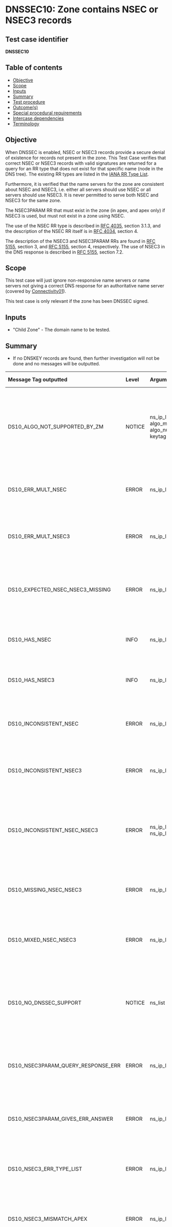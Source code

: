 # DNSSEC10: Zone contains NSEC or NSEC3 records


## Test case identifier
**DNSSEC10**


## Table of contents

* [Objective](#objective)
* [Scope](#scope)
* [Inputs](#inputs)
* [Summary](#summary)
* [Test procedure](#test-procedure)
* [Outcome(s)](#outcomes)
* [Special procedural requirements](#special-procedural-requirements)
* [Intercase dependencies](#intercase-dependencies)
* [Terminology](#terminology)


## Objective

When DNSSEC is enabled, NSEC or NSEC3 records provide a secure denial of
existence for records not present in the zone. This Test Case verifies that
correct NSEC or NSEC3 records with valid signatures are returned for a query for
an RR type that does not exist for that specific name (node in the DNS tree).
The existing RR types are listed in the [IANA RR Type List].

Furthermore, it is verified that the name servers for the zone are consistent
about NSEC and NSEC3, i.e. either all servers should use NSEC or all servers
should use NSEC3. It is never permitted to serve both NSEC and NSEC3 for the
same zone.

The NSEC3PARAM RR that must exist in the zone (in apex, and apex only) if NSEC3
is used, but must not exist in a zone using NSEC.

The use of the NSEC RR type is described in [RFC 4035][RFC 4035#section-3.1.3],
section 3.1.3, and the description of the NSEC RR itself is in
[RFC 4034][RFC 4034#section-4], section 4.

The description of the NSEC3 and NSEC3PARAM RRs are found in
[RFC 5155][RFC 5155#section-3], section 3, and [RFC 5155][RFC 5155#section-4],
section 4, respectively. The use of NSEC3 in the DNS response is described in
[RFC 5155][RFC 5155#section-7.2], section 7.2.


## Scope

This test case will just ignore non-responsive name servers or name servers not
giving a correct DNS response for an authoritative name server (covered by
[Connectivity01]).

This test case is only relevant if the zone has been DNSSEC signed.


## Inputs

* "Child Zone" - The domain name to be tested.


## Summary

* If no DNSKEY records are found, then further investigation will not be done
  and no messages will be outputted.

Message Tag outputted              | Level   | Arguments  | Message ID for message tag
:----------------------------------|:--------|:-----------|:--------------------------------------------
DS10_ALGO_NOT_SUPPORTED_BY_ZM      | NOTICE  | ns_ip_list, algo_mnemo, algo_num, keytag | DNSKEY with tag {keytag} uses unsupported algorithm {algo_num} ({algo_mnemo}) by this installation of Zonemaster. Fetched from the nameservers with IP addresses "{ns_ip_list}".
DS10_ERR_MULT_NSEC                 | ERROR   | ns_ip_list | Multiple NSEC records when one is expected. Fetched from nameservers with IP addresses "{ns_ip_list}".
DS10_ERR_MULT_NSEC3                | ERROR   | ns_ip_list | Multiple NSEC3 records when one is expected. Fetched from nameservers with IP addresses "{ns_ip_list}".
DS10_EXPECTED_NSEC_NSEC3_MISSING   | ERROR   | ns_ip_list | The server responded with DNSKEY but not with expected NSEC or NSEC3. Fetched from the nameservers with IP addresses "{ns_ip_list}".
DS10_HAS_NSEC                      | INFO    | ns_ip_list | The zone has NSEC records. Fetched from the nameservers with IP addresses "{ns_ip_list}".
DS10_HAS_NSEC3                     | INFO    | ns_ip_list | The zone has NSEC3 records. Fetched from the nameservers with IP addresses "{ns_ip_list}".
DS10_INCONSISTENT_NSEC             | ERROR   | ns_ip_list | Inconsistent responses from zone with NSEC. Fetched from nameservers with IP addresses "{ns_ip_list}".
DS10_INCONSISTENT_NSEC3            | ERROR   | ns_ip_list | Inconsistent responses from zone with NSEC3. Fetched from nameservers with IP addresses "{ns_ip_list}".
DS10_INCONSISTENT_NSEC_NSEC3       | ERROR   |ns_ip_list_nsec, ns_ip_list_nsec3| The zone is inconsistent on NSEC and NSEC3. NSEC is fetched from nameservers with IP addresses "{ns_ip_list_nsec}". NSEC3 is fetched from nameservers with IP addresses "{ns_ip_list_nsec3}".
DS10_MISSING_NSEC_NSEC3            | ERROR   | ns_ip_list | NSEC or NSEC3 is expected but both are missing. Fetched from nameservers with IP addresses "{ns_ip_list}".
DS10_MIXED_NSEC_NSEC3              | ERROR   | ns_ip_list | Both NSEC and NSEC3 are responded from the zone, which is . Fetched from the nameservers with IP addresses "{ns_ip_list}".
DS10_NO_DNSSEC_SUPPORT             | NOTICE  | ns_list    | The zone is not DNSSEC signed or not properly DNSSEC signed. Testing for NSEC and NSEC3 has been skipped. Fetched from the nameservers with IP addresses "{ns_ip_list}".
DS10_NSEC3PARAM_QUERY_RESPONSE_ERR | ERROR   | ns_ip_list | No response or error in response on query for NSEC3PARAM. Fetched from the nameservers with IP addresses "{ns_ip_list}".
DS10_NSEC3PARAM_GIVES_ERR_ANSWER   | ERROR   | ns_ip_list | Unexpected DNS record in the answer section on an NSEC3PARAM query. Fetched from nameservers with IP addresses "{ns_ip_list}".
DS10_NSEC3_ERR_TYPE_LIST           | ERROR   | ns_ip_list | NSEC3 record for the zone apex with incorrect type list. Fetched from nameservers with IP addresses "{ns_ip_list}".
DS10_NSEC3_MISMATCH_APEX           | ERROR   | ns_ip_list | NSEC3 record with a non-apex owner name, which is unexpectation. Fetched from nameservers with IP addresses "{ns_ip_list}".
DS10_NSEC3_MISSING_SIGNATURE       | ERROR   | ns_ip_list | Missing RRSIG (signature) for the NSEC3 record or records. Fetched from the nameservers with IP addresses "{ns_ip_list}".
DS10_NSEC3_NODATA_MISSING_SOA      | ERROR   | ns_ip_list | Missing SOA record in NODATA response with NSEC3. Fetched from nameservers with IP addresses "{ns_ip_list}".
DS10_NSEC3_NODATA_WRONG_SOA        | ERROR   | ns_ip_list | Wrong owner name on SOA record in NODATA response with NSEC3. Fetched from nameservers with IP addresses "{ns_ip_list}".
DS10_NSEC3_RRSIG_VERIFY_ERROR      | ERROR   |ns_ip_list, keytag| The RRSIG (signatures) with tag {keytag} for the NSEC3 record cannot be verified. Fetched from the nameservers with IP addresses "{ns_ip_list}".
DS10_NSEC_ERR_TYPE_LIST            | ERROR   | ns_ip_list | NSEC record for the zone apex with incorrect type list. Fetched from nameservers with IP addresses "{ns_ip_list}".
DS10_NSEC_MISMATCH_APEX            | ERROR   | ns_ip_list | NSEC record with a non-apex owner name, which is unexpectation. Fetched from nameservers with IP addresses "{ns_ip_list}".
DS10_NSEC_MISSING_SIGNATURE        | ERROR   | ns_ip_list | Missing RRSIG (signature) for the NSEC record or records. Fetched from the nameservers with IP addresses "{ns_ip_list}".
DS10_NSEC_NODATA_MISSING_SOA       | ERROR   | ns_ip_list | Missing SOA record in NODATA response with NSEC. Fetched from nameservers with IP addresses "{ns_ip_list}".
DS10_NSEC_NODATA_WRONG_SOA         | ERROR   | ns_ip_list | Wrong owner name on SOA record in NODATA response with NSEC. Fetched from nameservers with IP addresses "{ns_ip_list}".
DS10_NSEC_GIVES_ERR_ANSWER         | ERROR   | ns_ip_list | Unexpected DNS record in the answer section on an NSEC query. Fetched from nameservers with IP addresses "{ns_ip_list}".
DS10_NSEC_QUERY_RESPONSE_ERROR     | ERROR   | ns_ip_list | No response or error in response on query for NSEC. Fetched from the nameservers with IP addresses "{ns_ip_list}".
DS10_NSEC_RRSIG_VERIFY_ERROR       | ERROR   | ns_ip_list, keytag | The RRSIG (signatures) with tag {keytag} for the NSEC record cannot be verified. Fetched from the nameservers with IP addresses "{ns_ip_list}".
DS10_SERVER_NO_DNSSEC_SUPPORT      | ERROR   | ns_list    | The following name servers do not support DNSSEC or have not been properly configured. Testing for NSEC and NSEC3 has been skipped on these servers. Fetched from the nameservers with IP addresses "{ns_list}".


The value in the Level column is the default severity level of the message. The
severity level can be changed in the [Zonemaster-Engine profile]. Also see the
[Severity Level Definitions] document.

The argument names in the Arguments column lists the arguments used in the
message. The argument names are defined in the [argument list].


## Test procedure

In this section and unless otherwise specified below, the term "[DNSSEC Query]"
follow the specification for DNS queries as specified in
[DNS Query and Response Defaults]. The handling of the DNS responses on the DNS
queries follow, unless otherwise specified below, what is specified for
[DNSSEC Response] in the same specification.

A complete list of all DNS Resource Record types can be found in the
[IANA RR Type List].

1. Create a [DNSSEC Query] with query type DNSKEY and query name *Child Zone*
   ("DNSKEY Query").

2. Create a [DNSSEC Query] with query type NSEC and query name *Child Zone*
   ("NSEC Query").

3. Create a [DNSSEC Query] with query type NSEC3PARAM and query name *Child Zone*
   ("NSEC3PARAM Query").

4.  Retrieve all name server names and IP addresses for the
    *Child Zone* using [Method4] and [Method5] ("NS IP").

5.  Create the following empty sets:

    1.  Name server IP address, DNSKEY record key tag and DNSKEY algorithm code
        ("Algo Not Supported By ZM").
    2.  Name server IP address ("Erroneous Multiple NSEC").
    3.  Name server IP address ("Erroneous Multiple NSEC3").
    4.  Name server IP address ("Expected NSEC3 Missing").
    5.  Name server IP address ("Expected NSEC Missing").
    6.  Name server IP address ("NSEC In Answer").
    7.  Name server IP address ("NSEC Incorrect Type List").
    8.  Name server IP address ("NSEC Mismatches Apex").
    9.  Name server IP address ("NSEC Missing Signature").
    10. Name server IP address ("NSEC NODATA Wrong SOA").
    11. Name server IP address ("NSEC NODATA Missing SOA").
    12. Name server IP address ("NSEC Query Gives Erroneous Answer").
    13. Name server IP address ("NSEC Query Gives NSEC3 NODATA").
    14. Name server IP address ("NSEC RRSIG Verify Error").
    15. Name server IP address ("NSEC Query Response Error").
    16. Name server IP address ("NSEC3 Incorrect Type List").
    17. Name server IP address ("NSEC3 Mismatches Apex").
    18. Name server IP address ("NSEC3 Missing Signature").
    19. Name server IP address ("NSEC3 NODATA Wrong SOA").
    20. Name server IP address ("NSEC3 NODATA Missing SOA").
    21. Name server IP address ("NSEC3 RRSIG Verify Error").
    22. Name server IP address ("NSEC3PARAM In Answer").
    23. Name server IP address ("NSEC3PARAM Query Gives Erroneous Answer").
    24. Name server IP address ("NSEC3PARAM Query Gives NSEC NODATA").
    25. Name server IP address ("NSEC3PARAM Query Response Error").
    26. Name server name and IP address ("Responds without DNSKEY").
    27. Name server IP address ("Responds with DNSKEY").



6.  For each name server IP address in *NS IP* do:

    1. Send *DNSKEY Query* to the name server IP.
    2. If at least one of the following criteria is met, then go to next name
       server IP:
         1. There is no DNS response.
         2. The [RCODE Name] in the response is not "NoError".
         3. The AA flag is not set in the response.
    3. If the response does not contain any DNSKEY record with owner name
       matching *Child Zone* in the answer section, add name server name and IP
       to the *Responds without DNSKEY* set and go to next server.
    4. Else, add name server IP to the *Responds with DNSKEY* set and retrieve
       the DNSKEY records from the answer section to be used in validation below.
    5. Send *NSEC* query to the name server IP and do:
       1. If at least one of the following criteria is met, then add the name
          server IP to the *NSEC Query Response Error* set:
          1. There is no DNS response.
          2. The [RCODE Name] in the response is not "NoError".
          3. The AA flag is not set in the response.
       2. Else if the answer section is non-empty, then do:
          1. If the answer section has a NSEC RR then add the name server IP to
             the *NSEC In Answer* set.
          2. Else then add the name server IP to the
             *NSEC Query Gives Erroneous Answer* set.
       3. Else if the answer section is empty, then do:
          1. If the autority section contains no NSEC3 record then add the name
             server IP to the *Expected NSEC3 Missing* set.
          2. Else do:
             1. Add the name server IP to the *NSEC Query Gives NSEC3 NODATA*
                set.
             2. If the SOA record is missing the authority section then add name
                server IP to the *NSEC3 NODATA Missing SOA* set.
             3. Else if the owner name of SOA record is is not *Child Zone* then
                add name server IP to the *NSEC3 NODATA Wrong SOA* set.
             4. If the authority section contains more than one NSEC3 record then
                add name server IP to the *Erroneous Multiple NSEC3* set.
             5. Else do:
                1. If the hash owner name of the NSEC3 record does not match apex
                   of *Child Zone* then add name server IP to the
                   *NSEC3 Mismatches Apex* set.
                2. Else if the type list in the NSEC3 record does not match the
                   following criteria then add name server IP to the
                   *NSEC3 Incorrect Type List* set:
                   1. Contains SOA, NS, DNSKEY, NSEC3PARAM and RRSIG.
                   2. Does not contain NSEC or NSEC3.
                3. Retrieve the NSEC3 record from the response.
                4. Retrieve the RRSIG records for the retrieved NSEC3 record.
                5. If the NSEC3 records do not have a matching RRSIG
                   record, then add the name server IP to the
                   *NSEC3 Missing Signature* set.
                6. Else do:
                   1. Use the DNSKEY records retrieved above.
                   2. For each NSEC3 RRSIG do:
                      1. Verify the RRSIG record by the DNSKEY records.
                      2. If the Zonemaster installation does not have support for
                         the DNSKEY algorithm that created the RRSIG, then add
                         name server IP, DNSKEY algorithm and DNSKEY key tag to
                         the *Algo Not Supported By ZM* set.
                      3. Else, if one or more of the following criteria is met,
                         add the name server IP and the RRSIG key ID to the
                         *NSEC3 RRSIG Verify Error* set.
                         1. The RRSIG record has a validity period that starts
                            after or ends before the time of test execution.
                         2. There is no DNSKEY that matches RRSIG by key tag.
                         3. The RRSIG cannot be validated by the DNSKEY record
                            appointed.

    6. Send *NSEC3PARAM* query to the name server IP and do:
       1. If at least one of the following criteria is met, then add the name
          server IP to the *NSEC3PARAM Query Response Error* set:
          1. There is no DNS response.
          2. The [RCODE Name] in the response is not "NoError".
          3. The AA flag is not set in the response.
       2. Else if the answer section is non-empty, then do:
          1. Else if the answer section has a NSEC3PARAM RR then add the name
             server IP to the *NSEC3PARAM In Answer* set.
          2. Else, then add the name server IP to the
             *NSEC3PARAM Query Gives Erroneous Answer* set.
       3. Else if the answer section is empty, then do:
          1. If the autority section contains no NSEC record then add the name
             server IP to the *Expected NSEC Missing* set.
          2. Else do:
             1. Add the name server IP to the *NSEC3PARAM Query Gives NSEC NODATA* set.
             2. If the SOA record is missing the authority section then add name
                server IP to the *NSEC NODATA Missing SOA* set.
             3. Else if the owner name of SOA record is is not *Child Zone* then
                add name server IP to the *NSEC NODATA Wrong SOA* set.
             4. If the authority section contains more than one NSEC record then
                add name server IP to the *Erroneous Multiple NSEC* set.
             5. Else do:
                1. If the owner name of the NSEC record is not *Child Zone* then
                   add name server IP to the *NSEC Mismatches Apex* set.
                2. Else if the type list in the NSEC record does not match the
                   following criteria then add name server IP to the
                   *NSEC Incorrect Type List* set:
                   1. Contains SOA, NS, DNSKEY, NSEC and RRSIG.
                   2. Does not contain NSEC3PARAM or NSEC3.
                3. Retrieve the NSEC record from the response.
                4. Retrieve the RRSIG records for the retrieved NSEC record.
                5. If the NSEC record does not have a matching RRSIG
                   record, then add the name server IP to the
                   *NSEC Missing Signature* set.
                6. Else do:
                   1. Use the DNSKEY records retrieved above.
                   2. For each NSEC RRSIG do:
                      1. Verify the RRSIG record by the DNSKEY records.
                      2. If the Zonemaster installation does not have support for
                         the DNSKEY algorithm that created the RRSIG, then add
                         name server IP, DNSKEY algorithm and DNSKEY key tag to
                         the *Algo Not Supported By ZM* set.
                      3. Else, if one or more of the following criteria is met,
                         add the name server IP and RRSIG key ID to the
                         *NSEC RRSIG Verify Error* set.
                         1. The RRSIG record has a validity period that starts
                            after or ends before the time of test execution.
                         2. There is no DNSKEY that matches RRSIG by key tag.
                         3. The RRSIG cannot be validated by the DNSKEY record
                            appointed.

7.  If the *Erroneous Multiple NSEC* set is non-empty then output
    *[DS10_ERR_MULT_NSEC]* with the name server IP addresses from the
    set.

8.  If the *Erroneous Multiple NSEC3* set is non-empty then output
    *[DS10_ERR_MULT_NSEC3]* with the name server IP addresses from the
    set.

9.  Create a list of those name server IP included in the *NSEC In Answer* set
    but not in the *NSEC3PARAM Query Gives NSEC NODATA* set, or the other way
    around. From that list remove any name server IP included in the
    *NSEC3PARAM In Answer* set or in the *NSEC Query Gives NSEC3 NODATA* set.
    Output *[DS10_INCONSISTENT_NSEC]* with the resulting list of name server
    IP addresses.

10. Create a list of those name server IP included in the *NSEC3PARAM In Answer*
    set but not in the *NSEC Query Gives NSEC3 NODATA* set, or the other way
    around. From that list remove any name server IP included in the
    *NSEC In Answer* set or the *NSEC3PARAM Query Gives NSEC NODATA* set.
    Output *[DS10_INCONSISTENT_NSEC3]* with the resulting list of name server
    IP addresses.

11. Create a list of those name server IP included in the *NSEC3PARAM In Answer*
    set or in the *NSEC Query Gives NSEC3 NODATA* set, and also included in the
    *NSEC In Answer* set or the *NSEC3PARAM Query Gives NSEC NODATA* set. Output
    *[DS10_MIXED_NSEC_NSEC3]* with the resulting list of name server IP
    addresses.

12. If the *NSEC In Answer* set or the *NSEC3PARAM Query Gives NSEC NODATA* set
    (or both) is non-empty and both the *NSEC3PARAM In Answer* set and the
    *NSEC Query Gives NSEC3 NODATA* set are empty, then output *[DS10_HAS_NSEC]*
    with the name server IP addresses from the sets.

13. If the *NSEC3PARAM In Answer* set or the *NSEC Query Gives NSEC3 NODATA* set
    (or both) is non-empty and both the *NSEC In Answer* set and the
    *NSEC3PARAM Query Gives NSEC NODATA* set are empty, then output
    *[DS10_HAS_NSEC3]* with the name server IP addresses from the sets.

14. Create a list of the name server IP in the *NSEC3PARAM In Answer* set or in
    the *NSEC Query Gives NSEC3 NODATA* set (or both). Create a second list of
    the name server IP in the *NSEC In Answer* set or in the
    *NSEC3PARAM Query Gives NSEC NODATA* set (or both). If both lists are
    non-empty then output *[DS10_INCONSISTENT_NSEC_NSEC3]* with both the lists.

15. If the *NSEC3PARAM In Answer* set, the *NSEC Query Gives NSEC3 NODATA* set,
    the *NSEC In Answer* set and the *NSEC3PARAM Query Gives NSEC NODATA* set are
    all empty, then output *[DS10_MISSING_NSEC_NSEC3]*.

16. If the *NSEC Incorrect Type List* set is non-empty, then output
    *[DS10_NSEC_ERR_TYPE_LIST] with the list of name server IP in the set.

17. If the *NSEC Mismatches Apex* set is non-empty, then output
    *[DS10_NSEC_MISMATCH_APEX] with the list of name server IP in the set.

18. If the *NSEC NODATA Wrong SOA* set is non-empty, then output
    *[DS10_NSEC_NODATA_WRONG_SOA]* with the list of name server IP in the set.

19. If the *NSEC NODATA Missing SOA* set is non-empty, then output
    *[DS10_NSEC_NODATA_MISSING_SOA]* with the list of name server IP in the set.

20. If the *NSEC Query Gives Erroneous Answer* set is non-empty, then output
    *[DS10_NSEC_QUERY_GIVES_ERR_ANSWER]* with the list of name server IP in the
    set.

21. If the *NSEC Query Response Error* set is non-empty, then output
    *[DS10_NSEC_QUERY_RESPONSE_ERROR]* with the list of name server IP in the
    set.

22. If the *NSEC3 Incorrect Type List* set is non-empty, then output
    *[DS10_NSEC3_ERR_TYPE_LIST] with the list of name server IP in the set.

23. If the *NSEC3 Mismatches Apex* set is non-empty, then output
    *[DS10_NSEC3_MISMATCH_APEX] with the list of name server IP in the set.

24. If the *NSEC3 NODATA Wrong SOA* set is non-empty, then output
    *[DS10_NSEC3_NODATA_WRONG_SOA]* with the list of name server IP in the set.

25. If the *NSEC3 NODATA Missing SOA* set is non-empty, then output
    *[DS10_NSEC3_NODATA_MISSING_SOA]* with the list of name server IP in the set.

26. If the *NSEC3PARAM Query Gives Erroneous Answer* set is non-empty, then
    output *[DS10_NSEC3PARAM_Q_GIVES_ERR_ANSWER]* with the list of name server IP
    in the set.

27. If the *NSEC3PARAM Query Response Error* set is non-empty, then output
    *[DS10_NSEC3PARAM_QUERY_RESPONSE_ERR]* with the list of name server IP in the
    set.

28. If the *NSEC Missing Signature* set is non-empty then output
    *[DS10_NSEC_MISSING_SIGNATURE]* with the name server IP addresses from the
    set.

29. If the *NSEC3 Missing Signature* set is non-empty then output
    *[DS10_NSEC3_MISSING_SIGNATURE]* with the name server IP addresses from the
    set.

30. If the *NSEC RRSIG Verify Error* set is non-empty, then for each key ID
    output *[DS10_NSEC_RRSIG_VERIFY_ERROR]* with the key ID and the name server
    IP addresses from the set for the key ID.

31. If the *NSEC3 RRSIG Verify Error* set is non-empty, then for each key ID
    output *[DS10_NSEC3_RRSIG_VERIFY_ERROR]* with the key ID and the name server
    IP addresses from the set for the key ID.

32. If the *Algo Not Supported By ZM* set is non-empty, then output
    *[DS10_ALGO_NOT_SUPPORTED_BY_ZM]* for each DNSKEY key tag with the name
    server IP addresses, the key tag and the algorithm name and code from the
    set.

33. If the *Responds with DNSKEY* set is empty and the *Responds without DNSKEY*
    is non-empty then output *[DS10_NO_DNSSEC_SUPPORT]* with the name server name
    and IP addresses from the *Responds without DNSKEY* set.

34. If both the *Responds with DNSKEY* set and the *Responds without DNSKEY* set
    are non-empty then output *[DS10_SERVER_NO_DNSSEC_SUPPORT]* with the name
    name and IP addresses from the *Responds without DNSKEY* set.

35. If the *Expected NSEC3 Missing* set or the *Expected NSEC Missing* set (or
    both) is non-empty then output *[DS10_EXPECTED_NSEC_NSEC3_MISSING]* with the
    name server IP addresses from the sets.


## Outcome(s)

The outcome of this Test Case is "fail" if there is at least one message
with the severity level *[ERROR]* or *[CRITICAL]*.

The outcome of this Test Case is "warning" if there is at least one message
with the severity level *[WARNING]*, but no message with severity level
*ERROR* or *CRITICAL*.

In other cases, no message or only messages with severity level
*[INFO]* or *[NOTICE]*, the outcome of this Test Case is "pass".


## Special procedural requirements

If either IPv4 or IPv6 transport is disabled, skip sending queries over that
transport protocol. A message will be outputted reporting that the transport
protocol has been skipped.

See the [DNSSEC README] document about DNSSEC algorithms.


## Intercase dependencies

None.


## Terminology

No special terminology for this Test Case.


[Argument list]:                              ../ArgumentsForTestCaseMessages.md
[Connectivity01]:                             ../Connectivity-TP/connectivity01.md
[CRITICAL]:                                   ../SeverityLevelDefinitions.md#critical
[Connectivity01]:                             ../Connectivity-TP/connectivity01.md
[DNS Query and Response Defaults]:            ../DNSQueryAndResponseDefaults.md
[DNSSEC Query]:                               ../DNSQueryAndResponseDefaults.md#default-setting-in-dnssec-query
[DNSSEC README]:                              README.md
[DNSSEC Response]:                            ../DNSQueryAndResponseDefaults.md#default-handling-of-a-dnssec-response
[DS10_ALGO_NOT_SUPPORTED_BY_ZM]:              #summary
[DS10_ERR_MULT_NSEC3]:                        #summary
[DS10_ERR_MULT_NSEC]:                         #summary
[DS10_EXPECTED_NSEC_NSEC3_MISSING]:           #summary
[DS10_HAS_NSEC3]:                             #summary
[DS10_HAS_NSEC]:                              #summary
[DS10_INCONSISTENT_NSEC3]:                    #summary
[DS10_INCONSISTENT_NSEC]:                     #summary
[DS10_INCONSISTENT_NSEC_NSEC3]:               #summary
[DS10_MISSING_NSEC_NSEC3]:                    #summary
[DS10_MIXED_NSEC_NSEC3]:                      #summary
[DS10_NO_DNSSEC_SUPPORT]:                     #summary
[DS10_NSEC3PARAM_QUERY_RESPONSE_ERR]:         #summary
[DS10_NSEC3PARAM_Q_GIVES_ERR_ANSWER]:         #summary
[DS10_NSEC3_ERR_TYPE_LIST]:                   #summary
[DS10_NSEC3_MISMATCH_APEX]:                   #summary
[DS10_NSEC3_MISSING_SIGNATURE]:               #summary
[DS10_NSEC3_NODATA_MISSING_SOA]:              #summary
[DS10_NSEC3_NODATA_WRONG_SOA]:                #summary
[DS10_NSEC3_RRSIG_VERIFY_ERROR]:              #summary
[DS10_NSEC_ERR_TYPE_LIST]:                    #summary
[DS10_NSEC_MISMATCH_APEX]:                    #summary
[DS10_NSEC_MISSING_SIGNATURE]:                #summary
[DS10_NSEC_NODATA_MISSING_SOA]:               #summary
[DS10_NSEC_NODATA_WRONG_SOA]:                 #summary
[DS10_NSEC_QUERY_GIVES_ERR_ANSWER]:           #summary
[DS10_NSEC_QUERY_RESPONSE_ERROR]:             #summary
[DS10_NSEC_RRSIG_VERIFY_ERROR]:               #summary
[DS10_SERVER_NO_DNSSEC_SUPPORT]:              #summary
[ERROR]:                                      ../SeverityLevelDefinitions.md#error
[IANA RR Type List]:                          https://www.iana.org/assignments/dns-parameters/dns-parameters.xhtml#dns-parameters-4
[INFO]:                                       ../SeverityLevelDefinitions.md#info
[Method4]:                                    ../Methods.md#method-4-obtain-glue-address-records-from-parent
[Method5]:                                    ../Methods.md#method-5-obtain-the-name-server-address-records-from-child
[NOTICE]:                                     ../SeverityLevelDefinitions.md#notice
[RCODE Name]:                                 https://www.iana.org/assignments/dns-parameters/dns-parameters.xhtml#dns-parameters-6
[RFC 4034#section-4]:                         https://datatracker.ietf.org/doc/html/rfc4034#section-4
[RFC 4035#section-3.1.3]:                     https://datatracker.ietf.org/doc/html/rfc4035#section-3.1.3
[RFC 5155#section-3]:                         https://datatracker.ietf.org/doc/html/rfc5155#section-3
[RFC 5155#section-4]:                         https://datatracker.ietf.org/doc/html/rfc5155#section-4
[RFC 5155#section-7.2]:                       https://datatracker.ietf.org/doc/html/rfc5155#section-7.2
[RFC 5890#section-2.3.1]:                     https://datatracker.ietf.org/doc/html/rfc5890#section-2.3.1
[Severity Level Definitions]:                 ../SeverityLevelDefinitions.md
[WARNING]:                                    ../SeverityLevelDefinitions.md#warning
[Zonemaster-Engine profile]:                  ../../../configuration/profiles.md

